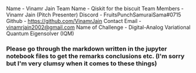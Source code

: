 Name - Vinamr Jain
Team Name - Qiskit for the biscuit
Team Members - Vinamr Jain (Pitch Presenter)
Discord - FruitsPunchSamuraiSama#0715
Github - https://github.com/VinamrJain
Contact Email - vinamrjain2002@gmail.com
Name of Challenge - Digital-Analog Variational Quantum Eigensolver (IQM)

### Please go through the markdown written in the jupyter notebook files to get the remarks conclusions etc. (I'm sorry but I'm very clumsy when it comes to these things)
